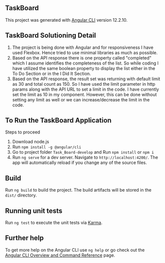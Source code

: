 ## TaskBoard

This project was generated with [Angular CLI](https://github.com/angular/angular-cli) version 12.2.10.

## TaskBoard Solutioning Detail

1. The project is being done with Angular and for responsiveness I have used Flexbox. Hence tried to use minimal libraries as much as possible.
2. Based on the API response there is one property called "completed" which I assume identifies the completeness of the list. So while coding I have utilized the same boolean property to display the list either in the To Do Section or in the I Did It Section.
3. Based on the API response, the result set was returning with default limit as 30 and total count as 150. So I have used the limit parameter in http params along with the API URL to set a limit in the code. I have currently set the limit as 10 in my component. However, this can be done without setting any limit as well or we can increase/decrease the limit in the code.

## To Run the TaskBoard Application

Steps to proceed

1. Download node.js
2. Run `npm install -g @angular/cli `
3. Go to project folder `Task_Board-develop` and Run `npm install` or `npm i`
4. Run `ng serve` for a dev server. Navigate to `http://localhost:4200/`. The app will automatically reload if you change any of the source files.

## Build

Run `ng build` to build the project. The build artifacts will be stored in the `dist/` directory.

## Running unit tests

Run `ng test` to execute the unit tests via [Karma](https://karma-runner.github.io).

## Further help

To get more help on the Angular CLI use `ng help` or go check out the [Angular CLI Overview and Command Reference](https://angular.io/cli) page.
